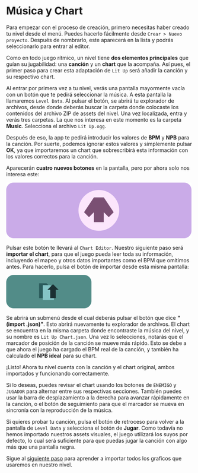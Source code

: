 # Música y Chart

Para empezar con el proceso de creación, primero necesitas haber creado tu nivel desde el menú. Puedes hacerlo fácilmente desde `Crear > Nuevo proyecto`. Después de nombrarlo, este aparecerá en la lista y podrás seleccionarlo para entrar al editor.

Como en todo juego rítmico, un nivel tiene **dos elementos principales** que guían su jugabilidad: una **canción** y un **chart** que la acompaña. Así pues, el primer paso para crear esta adaptación de `Lit Up` será añadir la canción y su respectivo chart.

Al entrar por primera vez a tu nivel, verás una pantalla mayormente vacía con un botón que te pedirá seleccionar la música. A esta pantalla la llamaremos `Level Data`. Al pulsar el botón, se abrirá tu explorador de archivos, desde donde deberás buscar la carpeta donde colocaste los contenidos del archivo ZIP de assets del nivel. Una vez localizada, entra y verás tres carpetas. La que nos interesa en este momento es la carpeta **Music**. Selecciona el archivo `Lit Up.ogg`.

Después de eso, la app te pedirá introducir los valores de **BPM** y **NPB** para la canción. Por suerte, podemos ignorar estos valores y simplemente pulsar **OK**, ya que importaremos un chart que sobrescribirá esta información con los valores correctos para la canción.

Aparecerán **cuatro nuevos botones** en la pantalla, pero por ahora solo nos interesa este:

![Chart editor button](assets/images/chart-editor-button.png)

Pulsar este botón te llevará al `Chart Editor`. Nuestro siguiente paso será **importar el chart**, para que el juego pueda leer toda su información, incluyendo el mapeo y otros datos importantes como el BPM que omitimos antes. Para hacerlo, pulsa el botón de importar desde esta misma pantalla:

![Chart import button](assets/images/chart-import-button.png)

Se abrirá un submenú desde el cual deberás pulsar el botón que dice **"(import .json)"**. Esto abrirá nuevamente tu explorador de archivos. El chart se encuentra en la misma carpeta donde encontraste la música del nivel, y su nombre es `Lit Up Chart.json`. Una vez lo selecciones, notarás que el marcador de posición de la canción se mueve más rápido. Esto se debe a que ahora el juego ha cargado el BPM real de la canción, y también ha calculado el **NPB ideal** para su chart.

¡Listo! Ahora tu nivel cuenta con la canción y el chart original, ambos importados y funcionando correctamente.

Si lo deseas, puedes revisar el chart usando los botones de `ENEMIGO` y `JUGADOR` para alternar entre sus respectivas secciones. También puedes usar la barra de desplazamiento a la derecha para avanzar rápidamente en la canción, o el botón de seguimiento para que el marcador se mueva en sincronía con la reproducción de la música.

Si quieres probar tu canción, pulsa el botón de retroceso para volver a la pantalla de `Level Data` y selecciona el botón de **Jugar**. Como todavía no hemos importado nuestros assets visuales, el juego utilizará los suyos por defecto, lo cual será suficiente para que puedas jugar la canción con algo más que una pantalla negra.

Sigue al [siguiente paso](01-02-importar-los-graficos.md) para aprender a importar todos los graficos que usaremos en nuestro nivel.